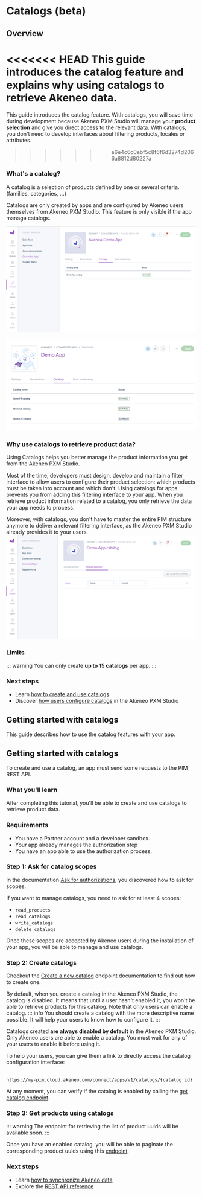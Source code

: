 # Catalogs (beta)

## Overview

<<<<<<< HEAD
This guide introduces the catalog feature and explains why using catalogs to retrieve Akeneo data. 
=======
This guide introduces the catalog feature. With catalogs, you will save time during development because Akeneo PXM Studio
will manage your **product selection** and give you direct access to the relevant data.
With catalogs, you don't need to develop interfaces about filtering products, locales or attributes.
>>>>>>> e6e4c6c0ebf5c8f6f6d3274d2066a8812d80227a

### What's a catalog?

A catalog is a selection of products defined by one or several criteria. (families, categories, ...)

Catalogs are only created by apps and are configured by Akeneo users themselves from Akeneo PXM Studio. This feature is
only visible if the app manage catalogs.

![Catalogs](../img/apps/catalogs-list.png)

![Catalogs for apps](../img/apps/app-catalog-list.png)

### Why use catalogs to retrieve product data? 

Using Catalogs helps you better manage the product information you get from the Akeneo PXM Studio. 

Most of the time, developers must design, develop and maintain a filter interface to allow users to configure their product selection: which products must be taken into account and which don't. 
Using catalogs for apps prevents you from adding this filtering interface to your app. When you retrieve product information related to a catalog, you only retrieve the data your app needs to process. 

Moreover, with catalogs, you don't have to master the entire PIM structure anymore to deliver a relevant filtering interface, as the Akeneo PXM Studio already provides it to your users. 
![Product Selection](../img/apps/catalogs-product-selection.png)

### Limits

::: warning
You can only create **up to 15 catalogs** per app.
:::

### Next steps

- Learn [how to create and use catalogs](/apps/catalogs.html#getting-started-with-catalogs)
- Discover [how users configure catalogs](https://help.akeneo.com/pim/serenity/articles/how-to-connect-my-pim-with-apps.html#how-to-configure-catalogs-for-apps) in the Akeneo PXM Studio

## Getting started with catalogs

This guide describes how to use the catalog features with your app. 
<!-- - Discover how users configure catalogs in the Akeneo PXM Studio TODO Add link -->

## Getting started with catalogs

To create and use a catalog, an app must send some requests to the PIM REST API.

### What you'll learn

After completing this tutorial, you'll be able to create and use catalogs to retrieve product data.

### Requirements

- You have a Partner account and a developer sandbox.
- Your app already manages the authorization step
- You have an app able to use the authorization process.

### Step 1: Ask for catalog scopes

In the documentation [Ask for authorizations](/apps/authentication-and-authorization.html#step-2-ask-for-authorizations), 
you discovered how to ask for scopes.

If you want to manage catalogs, you need to ask for at least 4 scopes:
- `read_products`
- `read_catalogs`
- `write_catalogs`
- `delete_catalogs`

Once these scopes are accepted by Akeneo users during the installation of your app, you will be able to manage and use
catalogs.

### Step 2: Create catalogs

Checkout the [Create a new catalog](/api-reference.html#post_app_catalog) endpoint documentation to find out how
to create one.

By default, when you create a catalog in the Akeneo PXM Studio, the catalog is disabled. It means that until a user hasn't enabled it, you won't be able to retrieve products for this catalog. Note that only users can enable a catalog. 
::: info
You should create a catalog with the more descriptive name possible. It will help your users to know how to configure it.
:::

Catalogs created **are always disabled by default** in the Akeneo PXM Studio. Only Akeneo users are able to enable a 
catalog. You must wait for any of your users to enable it before using it.

To help your users, you can give them a link to directly access the catalog configuration interface:

``` http

https://my-pim.cloud.akeneo.com/connect/apps/v1/catalogs/{catalog id}
```

At any moment, you can verify if the catalog is enabled by calling the [get catalog endpoint](/api-reference.html#get_app_catalog).

### Step 3: Get products using catalogs

::: warning
The endpoint for retrieving the list of product uuids will be available soon.
:::

Once you have an enabled catalog, you will be able to paginate the corresponding product uuids using this
[endpoint](/api-reference.html#Appcatalogproduct).

### Next steps
- Learn [how to synchronize Akeneo data](/getting-started/synchronize-pim-products-6x/welcome.html)
- Explore the [REST API reference](/api-reference-index.html) 
